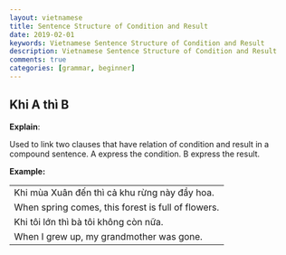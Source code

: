 ```yaml
---
layout: vietnamese
title: Sentence Structure of Condition and Result
date: 2019-02-01
keywords: Vietnamese Sentence Structure of Condition and Result
description: Vietnamese Sentence Structure of Condition and Result
comments: true
categories: [grammar, beginner]
---
```

<div class="container">
  <div class="row d-flex-justify-start align-items-center">
    <h2>Khi A thì B</h2>
    <span class="text-success ml-3"></span>
  </div>
  <div class="row">
    <div class="col">
      <p><b>Explain</b>:</p>
      <p class="ml-3">Used to link two clauses that have relation of condition and result in a compound sentence. A express the condition. B express the result.</p>
      <p><b>Example:</b></p>
      <div class="col">
        <table class="table table-striped table-sm">
          <tbody>
            <tr><td>Khi mùa Xuân đến thì cả khu rừng này đầy hoa.</td></tr>
            <tr><td>When spring comes, this forest is full of flowers.</td></tr>
            <tr><td>Khi tôi lớn thì bà tôi không còn nữa.</td></tr>
            <tr><td>When I grew up, my grandmother was gone.</td></tr>
          </tbody>
        </table>
      </div>
    </div>
  </div>
</div>
